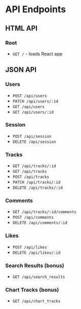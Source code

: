 # API Endpoints

## HTML API

### Root

- `GET /` - loads React app

## JSON API

### Users

- `POST /api/users`
- `PATCH /api/users/:id`
- `GET /api/users`
- `GET /api/users/:id`

### Session

- `POST /api/session`
- `DELETE /api/session`

### Tracks

- `GET /api/tracks/:id`
- `GET /api/tracks`
- `POST /api/tracks`
- `PATCH /api/tracks/:id`
- `DELETE /api/tracks/:id`

### Comments

- `GET /api/tracks/:id/comments`
- `POST /api/comments`
- `DELETE /api/comments/:id`

### Likes

- `POST /api/likes`
- `DELETE /api/likes/:id`

### Search Results (bonus)

- `GET /api/search_results`

### Chart Tracks (bonus)

- `GET /api/chart_tracks`
